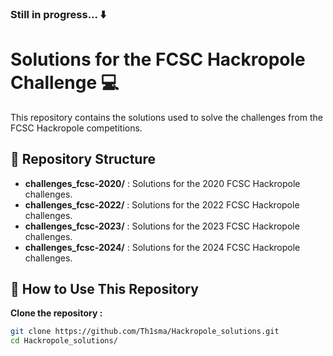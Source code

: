 ### Still in progress... ⬇️

# Solutions for the FCSC Hackropole Challenge 💻

This repository contains the solutions used to solve the challenges from the FCSC Hackropole competitions.

## 📂 Repository Structure

- **challenges_fcsc-2020/** : Solutions for the 2020 FCSC Hackropole challenges.
- **challenges_fcsc-2022/** : Solutions for the 2022 FCSC Hackropole challenges.
- **challenges_fcsc-2023/** : Solutions for the 2023 FCSC Hackropole challenges.
- **challenges_fcsc-2024/** : Solutions for the 2024 FCSC Hackropole challenges.
  
## 🚀 How to Use This Repository

**Clone the repository :**
   ```bash
   git clone https://github.com/Th1sma/Hackropole_solutions.git
   cd Hackropole_solutions/
